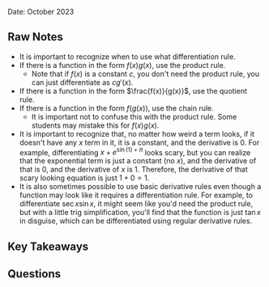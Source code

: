 Date: October 2023

## Raw Notes

- It is important to recognize when to use what differentiation rule.
- If there is a function in the form $f(x)g(x)$, use the product rule.
    - Note that if $f(x)$ is a constant $c$, you don't need the product rule, you can just differentiate as $cg'(x)$.
- If there is a function in the form $\frac{f(x)}{g(x)}$, use the quotient rule.
- If there is a function in the form $f(g(x))$, use the chain rule.
    - It is important not to confuse this with the product rule. Some students may mistake this for $f(x)g(x)$.
- It is important to recognize that, no matter how weird a term looks, if it doesn't have any $x$ term in it, it is a constant, and the derivative is 0. For example, differentiating $x+e^{\sin(1)+\pi}$ looks scary, but you can realize that the exponential term is just a constant (no $x$), and the derivative of that is 0, and the derivative of $x$ is 1. Therefore, the derivative of that scary looking equation is just $1+0=1$.
- It is also sometimes possible to use basic derivative rules even though a function may look like it requires a differentiation rule. For example, to differentiate $\sec x\sin x$, it might seem like you'd need the product rule, but with a little trig simplification, you'll find that the function is just $\tan x$ in disguise, which can be differentiated using regular derivative rules.

## Key Takeaways



## Questions

